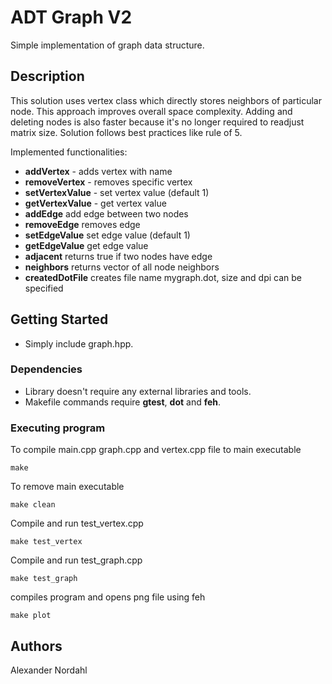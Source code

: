 # ADT Graph V2

Simple implementation of graph data structure.

## Description

This solution uses vertex class which directly stores neighbors of particular node. This approach improves overall space complexity. Adding and deleting nodes is also faster because it's no longer required to readjust matrix size. Solution follows best practices like rule of 5.

Implemented functionalities:
- **addVertex** - adds vertex with name
- **removeVertex** - removes specific vertex
- **setVertexValue** - set vertex value (default 1)
- **getVertexValue** - get vertex value
- **addEdge** add edge between two nodes
- **removeEdge** removes edge
- **setEdgeValue** set edge value (default 1)
- **getEdgeValue** get edge value
- **adjacent** returns true if two nodes have edge
- **neighbors** returns vector of all node neighbors
- **createdDotFile** creates file name mygraph.dot, size and dpi can be specified

## Getting Started

* Simply include graph.hpp.

### Dependencies

* Library doesn't require any external libraries and tools.
* Makefile commands require **gtest**, **dot** and **feh**.

### Executing program
To compile main.cpp graph.cpp and vertex.cpp file to main executable
```
make
```
To remove main executable
```
make clean
```
Compile and run test_vertex.cpp
```
make test_vertex
```
Compile and run test_graph.cpp
```
make test_graph
```
compiles program and opens png file using feh
```
make plot
```
## Authors

Alexander Nordahl